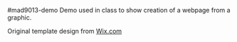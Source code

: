 #mad9013-demo
Demo used in class to show creation of a webpage from a graphic.

Original template design from 
[Wix.com](http://wix.com/demone2/creative-staffing1)
